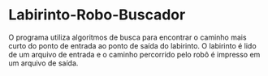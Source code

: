 # Labirinto-Robo-Buscador
O programa utiliza algoritmos de busca para encontrar o caminho mais curto do ponto de entrada ao ponto de saída do labirinto. O labirinto é lido de um arquivo de entrada e o caminho percorrido pelo robô é impresso em um arquivo de saída.
